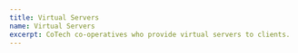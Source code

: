 ```yaml
---
title: Virtual Servers
name: Virtual Servers
excerpt: CoTech co-operatives who provide virtual servers to clients.
---
```


